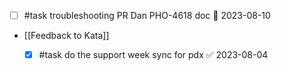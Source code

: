 - [ ] #task troubleshooting PR Dan PHO-4618 doc 📅 2023-08-10
- [[Feedback to Kata]]
   - [x] #task do the support week sync for pdx ✅ 2023-08-04
   
